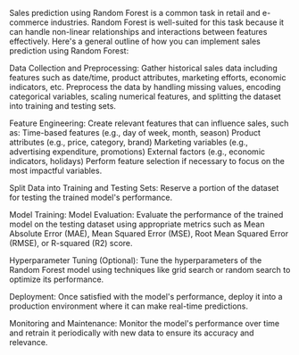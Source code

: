 Sales prediction using Random Forest is a common task in retail and e-commerce industries. Random Forest is well-suited for this task because it can handle non-linear relationships and interactions between features effectively. Here's a general outline of how you can implement sales prediction using Random Forest:

Data Collection and Preprocessing:
Gather historical sales data including features such as date/time, product attributes, marketing efforts, economic indicators, etc.
Preprocess the data by handling missing values, encoding categorical variables, scaling numerical features, and splitting the dataset into training and testing sets.

Feature Engineering:
Create relevant features that can influence sales, such as:
Time-based features (e.g., day of week, month, season)
Product attributes (e.g., price, category, brand)
Marketing variables (e.g., advertising expenditure, promotions)
External factors (e.g., economic indicators, holidays)
Perform feature selection if necessary to focus on the most impactful variables.

Split Data into Training and Testing Sets:
Reserve a portion of the dataset for testing the trained model's performance.

Model Training:
Model Evaluation:
Evaluate the performance of the trained model on the testing dataset using appropriate metrics such as Mean Absolute Error (MAE), Mean Squared Error (MSE), Root Mean Squared Error (RMSE), or R-squared (R2) score.

Hyperparameter Tuning (Optional):
Tune the hyperparameters of the Random Forest model using techniques like grid search or random search to optimize its performance.

Deployment:
Once satisfied with the model's performance, deploy it into a production environment where it can make real-time predictions.

Monitoring and Maintenance:
Monitor the model's performance over time and retrain it periodically with new data to ensure its accuracy and relevance.
